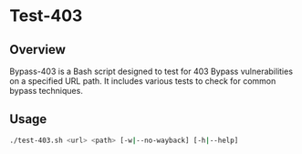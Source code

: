 # Test-403
## Overview

Bypass-403 is a Bash script designed to test for 403 Bypass vulnerabilities on a specified URL path. It includes various tests to check for common bypass techniques.

## Usage

```bash
./test-403.sh <url> <path> [-w|--no-wayback] [-h|--help]
